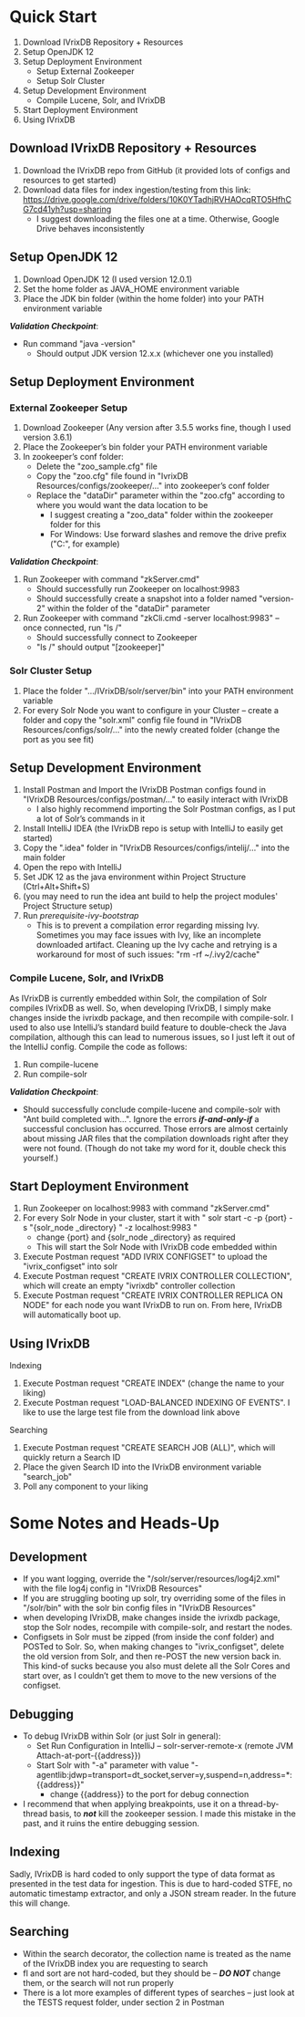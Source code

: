 # Quick Start
1. Download IVrixDB Repository + Resources
2. Setup OpenJDK 12
3. Setup Deployment Environment
   * Setup External Zookeeper
   * Setup Solr Cluster
4. Setup Development Environment
   * Compile Lucene, Solr, and IVrixDB
5. Start Deployment Environment
6. Using IVrixDB

## Download IVrixDB Repository + Resources
1. Download the IVrixDB repo from GitHub (it provided lots of configs and resources to get started)
2. Download data files for index ingestion/testing from this link: https://drive.google.com/drive/folders/10K0YTadhjRVHAOcqRTO5HfhCG7cd41yh?usp=sharing
    * I suggest downloading the files one at a time. Otherwise, Google Drive behaves inconsistently

## Setup OpenJDK 12
1. Download OpenJDK 12 (I used version 12.0.1)
2. Set the home folder as JAVA_HOME environment variable
3. Place the JDK bin folder (within the home folder) into your PATH environment variable

_**Validation Checkpoint**_:
* Run command "java -version"
    - Should output JDK version 12.x.x (whichever one you installed)

## Setup Deployment Environment
### External Zookeeper Setup
1. Download Zookeeper (Any version after 3.5.5 works fine, though I used version 3.6.1)
2. Place the Zookeeper’s bin folder your PATH environment variable
3. In zookeeper’s conf folder:
    * Delete the "zoo_sample.cfg" file
    * Copy the "zoo.cfg" file found in "IvrixDB Resources/configs/zookeeper/…" into zookeeper’s conf folder
    * Replace the "dataDir" parameter within the "zoo.cfg" according to where you would want the data location to be
        - I suggest creating a "zoo_data" folder within the zookeeper folder for this
        - For Windows: Use forward slashes and remove the drive prefix ("C:\", for example)


_**Validation Checkpoint**_:
1. Run Zookeeper with command "zkServer.cmd"
    * Should successfully run Zookeeper on localhost:9983
    * Should successfully create a snapshot into a folder named "version-2" within the folder of the "dataDir" parameter
2. Run Zookeeper with command "zkCli.cmd -server localhost:9983" – once connected, run "ls /"
    * Should successfully connect to Zookeeper
    * "ls /" should output "[zookeeper]"


### Solr Cluster Setup
1. Place the folder "…/IVrixDB/solr/server/bin" into your PATH environment variable
2. For every Solr Node you want to configure in your Cluster – create a folder and copy the "solr.xml" config file found in "IVrixDB Resources/configs/solr/…" into the newly created folder (change the port as you see fit)



## Setup Development Environment
1. Install Postman and Import the IVrixDB Postman configs found in "IVrixDB Resources/configs/postman/…" to easily interact with IVrixDB
   * I also highly recommend importing the Solr Postman configs, as I put a lot of Solr’s commands in it
2. Install IntelliJ IDEA (the IVrixDB repo is setup with IntelliJ to easily get started)
3. Copy the ".idea" folder in "IVrixDB Resources/configs/intelij/…" into the main folder
4. Open the repo with IntelliJ
5. Set JDK 12 as the java environment within Project Structure (Ctrl+Alt+Shift+S)
6. (you may need to run the idea ant build to help the project modules' Project Structure setup)
7. Run _prerequisite-ivy-bootstrap_
   * This is to prevent a compilation error regarding missing Ivy. Sometimes you may face issues with Ivy, like an incomplete downloaded artifact. Cleaning up the Ivy cache and retrying is a workaround for most of such issues: "rm -rf  ~/.ivy2/cache"

### Compile Lucene, Solr, and IVrixDB
As IVrixDB is currently embedded within Solr, the compilation of Solr compiles IVrixDB as well. So, when developing IVrixDB, I simply make changes inside the ivrixdb package, and then recompile with compile-solr. I used to also use IntelliJ’s standard build feature to double-check the Java compilation, although this can lead to numerous issues, so I just left it out of the IntelliJ config. Compile the code as follows:
1. Run compile-lucene
2. Run compile-solr

_**Validation Checkpoint**_:
- Should successfully conclude compile-lucene and compile-solr with "Ant build completed with…". Ignore the errors _**if-and-only-if**_ a successful conclusion has occurred. Those errors are almost certainly about missing JAR files that the compilation downloads right after they were not found. (Though do not take my word for it, double check this yourself.)


## Start Deployment Environment
1. Run Zookeeper on localhost:9983 with command "zkServer.cmd"
2. For every Solr Node in your cluster, start it with " solr start -c -p {port} -s "{solr_node _directory} " -z localhost:9983 "
   * change {port} and {solr_node _directory} as required
   * This will start the Solr Node with IVrixDB code embedded within
3. Execute Postman request "ADD IVRIX CONFIGSET" to upload the "ivrix_configset" into solr
4. Execute Postman request "CREATE IVRIX CONTROLLER COLLECTION", which will create an empty "ivrixdb" controller collection
5. Execute Postman request "CREATE IVRIX CONTROLLER REPLICA ON NODE" for each node you want IVrixDB to run on. From here, IVrixDB will automatically boot up.


## Using IVrixDB
Indexing
1. Execute Postman request "CREATE INDEX" (change the name to your liking)
2. Execute Postman request "LOAD-BALANCED INDEXING OF EVENTS". I like to use the large test file from the download link above

Searching
1. Execute Postman request "CREATE SEARCH JOB (ALL)", which will quickly return a Search ID
2. Place the given Search ID into the IVrixDB environment variable "search_job"
3. Poll any component to your liking


# Some Notes and Heads-Up

## Development
* If you want logging, override the "/solr/server/resources/log4j2.xml" with the file log4j config in "IVrixDB Resources"
* If you are struggling booting up solr, try overriding some of the files in "/solr/bin" with the solr bin config files in "IVrixDB Resources"
* when developing IVrixDB, make changes inside the ivrixdb package, stop the Solr nodes, recompile with compile-solr, and restart the nodes.
* Configsets in Solr must be zipped (from inside the conf folder) and POSTed to Solr. So, when making changes to "ivrix_configset", delete the old version from Solr, and then re-POST the new version back in. This kind-of sucks because you also must delete all the Solr Cores and start over, as I couldn’t get them to move to the new versions of the configset.

## Debugging
* To debug IVrixDB within Solr (or just Solr in general):
    - Set Run Configuration in IntelliJ – solr-server-remote-x (remote JVM Attach-at-port-{{address}})
    - Start Solr with "-a" parameter with value "-agentlib:jdwp=transport=dt_socket,server=y,suspend=n,address=*:{{address}}"
        + change {{address}} to the port for debug connection
* I recommend that when applying breakpoints, use it on a thread-by-thread basis, to _**not**_ kill the zookeeper session. I made this mistake in the past, and it ruins the entire debugging session.

## Indexing
Sadly, IVrixDB is hard coded to only support the type of data format as presented in the test data for ingestion. This is due to hard-coded STFE, no automatic timestamp extractor, and only a JSON stream reader. In the future this will change.

## Searching
* Within the search decorator, the collection name is treated as the name of the IVrixDB index you are requesting to search
* fl and sort are not hard-coded, but they should be – _**DO NOT**_ change them, or the search will not run properly
* There is a lot more examples of different types of searches – just look at the TESTS request folder, under section 2 in Postman
